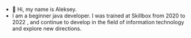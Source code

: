 - 👋 Hi, my name is Aleksey.
- I am a beginner java developer. I was trained at Skillbox from 2020 to 2022 , and continue to develop in the field of information technology and explore new directions.

<!---
AleXX-XD/AleXX-XD is a ✨ special ✨ repository because its `README.md` (this file) appears on your GitHub profile.
You can click the Preview link to take a look at your changes.
--->
